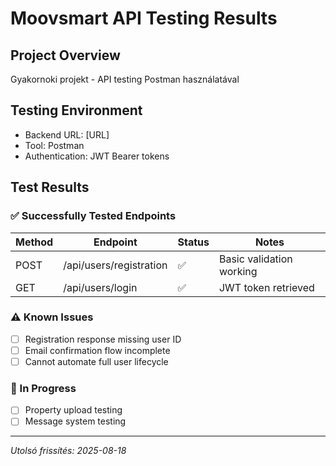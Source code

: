 # Moovsmart API Testing Results

## Project Overview
Gyakornoki projekt - API testing Postman használatával

## Testing Environment
- Backend URL: [URL]
- Tool: Postman
- Authentication: JWT Bearer tokens

## Test Results

### ✅ Successfully Tested Endpoints
| Method | Endpoint | Status | Notes |
|--------|----------|--------|-------|
| POST | /api/users/registration | ✅ | Basic validation working |
| GET | /api/users/login | ✅ | JWT token retrieved |

### ⚠️ Known Issues
- [ ] Registration response missing user ID
- [ ] Email confirmation flow incomplete
- [ ] Cannot automate full user lifecycle

### 🚧 In Progress
- [ ] Property upload testing
- [ ] Message system testing

---
*Utolsó frissítés: 2025-08-18*
